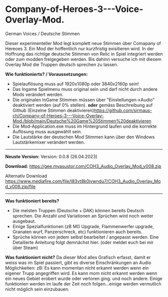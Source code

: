 # Company-of-Heroes-3---Voice-Overlay-Mod.
German Voices / Deutsche Stimmen

Dieser experimenteller Mod legt komplett neue Stimmen über Comapany of Hereoes 3. Ein Mod der hoffentlich nur kurzfristig exisitieren wird. In der Hoffnung das richtige deutsche Stimmen von Relic in Spiel integriert werden oder zum modden freigegeben werden. Bis dahinn versuche ich mit diesem Overlay Mod die Truppen deutsch sprechen zu lassen. 


**Wie funktionierts? / Voraussetzungen:**
- Spielauflösung muss auf 1920x1080p oder 3840x2160p sein!
- Das Ingame Spielmenu muss original sein und darf nicht durch andere Mods verändert werden.
- Die originalen InGame Stimmen müssen über "Einstellungen->Audio" deaktiviert werden (auf 0% stellen).
  **oder** gemäss Beschreibung auf Github (Einzelne Stimmen deaktivieren)https://github.com/sirmaus-ch/Company-of-Heroes-3---Voice-Overlay-Mod./blob/main/Deutsche%20Game%20Stimmen%20deaktivieren
- Die Mod-Application.exe muss im Hintergrund laufen und die korrekte Auflösung muss ausgewählt sein.
- Die Lautstärke der deutschen Mod Stimmen kann über den Windows Lautstärkemixer verändert werden. 

---

**Neuste Version:** 
Version: 0.0.8 (26.04.2023) 

**Download:** https://gee.myasustor.com/COH3_Audio_Overlay_Mod_v008.zip

Alternativ Download https://www.mediafire.com/file/l83vt8k0ivwndu7/COH3_Audio_Overlay_Mod_v008.zip/file

---

**Was funktioniert bereits?**
- Die meisten Truppen (Deutsche + DAK) können bereits Deutsch sprechen. Die Anzahl und Variationen an Sprüchen wird noch weiter ausgebaut.
- Einige Spezialfunktionen (zB MG Upgrade, Flammenwerfer upgrade, Granaten wurf, Panzerschreck, etc) funktionieren auch bereits. 
- Sprüche können von jedem selbst bearbeitet / angepasst werden. Eine Detailierte Anleitung folgt demnächst hier. (oder meldet euch bei mir über Steam)

**Was funktioniert nicht?**
Da dieser Mod alles Grafisch erfasst, damit er weiss was im Spiel passiert, gibt es diverse Einschränkungen an Audio Möglichkeiten:
zB: Es kann momentan nicht erkannt werden wenn ein eigener Trupp angegriffen wird. Es kann mom nicht erkannt werden wenn ein neues Gebiet erobert wurde oder verloren ging. und noch andere.
Einige funktionien werden im laufe der Zeit noch folgen...einige werden vermutlich nicht möglich sein einzubauen.
